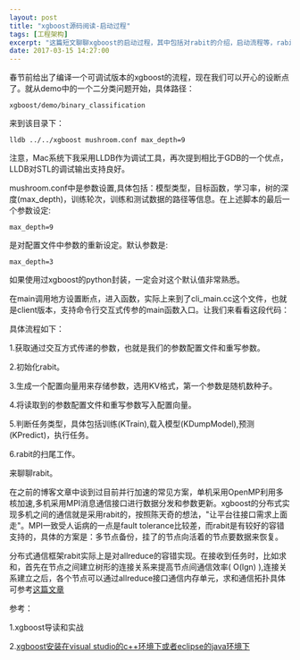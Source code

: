 ```yaml
---
layout: post
title: "xgboost源码阅读-启动过程"
tags: [工程架构]
excerpt: "这篇短文聊聊xgboost的启动过程，其中包括对rabit的介绍，启动流程等，rabit在之前的文章中也有提到过。"
date: 2017-03-15 14:27:00
---
```


春节前给出了编译一个可调试版本的xgboost的流程，现在我们可以开心的设断点了。就从demo中的一个二分类问题开始，具体路径：

    xgboost/demo/binary_classification

来到该目录下：

    lldb ../../xgboost mushroom.conf max_depth=9

注意，Mac系统下我采用LLDB作为调试工具，再次提到相比于GDB的一个优点，LLDB对STL的调试输出支持良好。

mushroom.conf中是参数设置,具体包括：模型类型，目标函数，学习率，树的深度(max_depth)，训练轮次，训练和测试数据的路径等信息。在上述脚本的最后一个参数设定:

    max_depth=9

是对配置文件中参数的重新设定。默认参数是:

    max_depth=3

如果使用过xgboost的python封装，一定会对这个默认值非常熟悉。

在main调用地方设置断点，进入函数，实际上来到了cli_main.cc这个文件，也就是client版本，支持命令行交互式传参的main函数入口。让我们来看看这段代码：

<script src="https://gist.github.com/zhpmatrix/872b4e852f47e1ebf16127c82f65b511.js"></script>

具体流程如下：

1.获取通过交互方式传递的参数，也就是我们的参数配置文件和重写参数。

2.初始化rabit。

3.生成一个配置向量用来存储参数，选用KV格式，第一个参数是随机数种子。

4.将读取到的参数配置文件和重写参数写入配置向量。

5.判断任务类型，具体包括训练(KTrain),载入模型(KDumpModel),预测(KPredict)，执行任务。

6.rabit的扫尾工作。

来聊聊rabit。

在之前的博客文章中谈到过目前并行加速的常见方案，单机采用OpenMP利用多核加速,多机采用MPI消息通信接口进行数据分发和参数更新。xgboost的分布式实现多机之间的通信就是采用rabit的，按照陈天奇的想法，"让平台往接口需求上面走"。MPI一致受人诟病的一点是fault tolerance比较差，而rabit是有较好的容错支持的，具体的方案是：多节点备份，挂了的节点向活着的节点要数据来恢复。

分布式通信框架rabit实际上是对allreduce的容错实现。在接收到任务时，比如求和，首先在节点之间建立树形的连接关系来提高节点间通信效率( O(lgn) ),连接关系建立之后，各个节点可以通过allreduce接口通信内存单元，求和通信拓扑具体可参考[这篇文章](https://zhpmatrix.github.io/2017/02/19/speed-up-distributed/)


参考：

1.xgboost导读和实战

2.[xgboost安装在visual studio的c++环境下或者eclipse的java环境下
](http://qsalg.com/?p=388)











